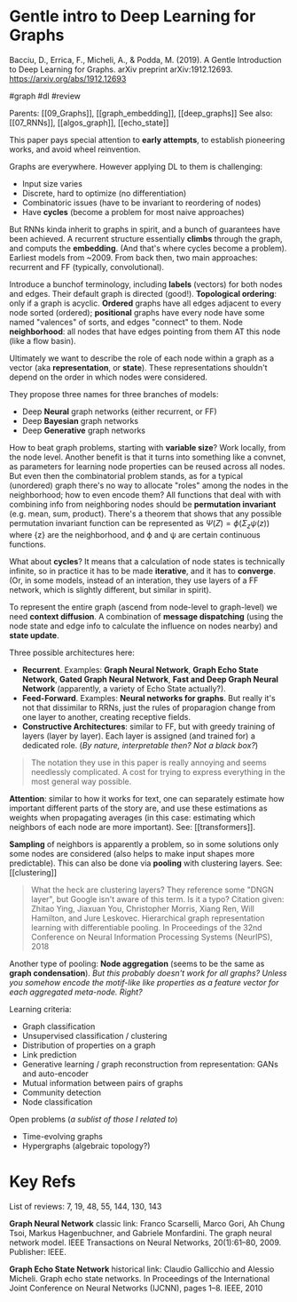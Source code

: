 # Gentle intro to Deep Learning for Graphs

Bacciu, D., Errica, F., Micheli, A., & Podda, M. (2019). A Gentle Introduction to Deep Learning for Graphs. arXiv preprint arXiv:1912.12693.
https://arxiv.org/abs/1912.12693

#graph #dl #review

Parents: [[09_Graphs]], [[graph_embedding]], [[deep_graphs]]
See also: [[07_RNNs]], [[algos_graph]], [[echo_state]]

This paper pays special attention to **early attempts**, to establish pioneering works, and avoid wheel reinvention.

Graphs are everywhere. However applying DL to them is challenging:
* Input size varies
* Discrete, hard to optimize (no differentiation)
* Combinatoric issues (have to be invariant to reordering of nodes)
* Have **cycles** (become a problem for most naive approaches)

But RNNs kinda inherit to graphs in spirit, and a bunch of guarantees have been achieved. A recurrent structure essentially **climbs** through the graph, and computs the **embedding**. (And that's where cycles become a problem). Earliest models from ~2009. From back then, two main approaches: recurrent and FF (typically, convolutional).

Introduce a bunchof terminology, including **labels** (vectors) for both nodes and edges. Their default graph is directed (good!). **Topological ordering**: only if a graph is acyclic. **Ordered** graphs have all edges adjacent to every node sorted (ordered); **positional** graphs have every node have some named "valences" of sorts, and edges "connect" to them. Node **neighborhood**: all nodes that have edges pointing from them AT this node (like a flow basin).

Ultimately we want to describe the role of each node within a graph as a vector (aka **representation**, or **state**). These representations shouldn't depend on the order in which nodes were considered.

They propose three names for three branches of models:
* Deep **Neural** graph networks (either recurrent, or FF)
* Deep **Bayesian** graph networks
* Deep **Generative** graph networks

How to beat graph problems, starting with **variable size**? Work locally, from the node level. Another benefit is that it turns into something like a convnet, as parameters for learning node properties can be reused across all nodes. But even then the combinatorial problem stands, as for a typical (unordered) graph there's no way to allocate "roles" among the nodes in the neighborhood; how to even encode them? All functions that deal with with combining info from neighboring nodes should be **permutation invariant** (e.g. mean, sum, product). There's a theorem that shows that any possible permutation invariant function can be represented as $Ψ(Z) = ϕ(Σ_z ψ(z))$ where {z} are the neighborhood, and ϕ and ψ are certain continuous functions.

What about **cycles**? It means that a calculation of node states is technically infinite, so in practice it has to be made **iterative**, and it has to **converge**. (Or, in some models, instead of an interation, they use layers of a FF network, which is slightly different, but similar in spirit).

To represent the entire graph (ascend from node-level to graph-level) we need **context diffusion**. A combination of **message dispatching** (using the node state and edge info to calculate the influence on nodes nearby) and **state update**.

Three possible architectures here:
* **Recurrent**. Examples: **Graph Neural Network**, **Graph Echo State Network**, **Gated Graph Neural Network**, **Fast and Deep Graph Neural Network** (apparently, a variety of Echo State actually?).
* **Feed-Forward**. Examples: **Neural networks for graphs**. But really it's not that dissimilar to RRNs, just the rules of proparagion change from one layer to another, creating receptive fields.
* **Constructive Architectures**: similar to FF, but with greedy training of layers (layer by layer). Each layer is assigned (and trained for) a dedicated role. (_By nature, interpretable then? Not a black box?_)

> The notation they use in this paper is really annoying and seems needlessly complicated. A cost for trying to express everything in the most general way possible.

**Attention**: similar to how it works for text, one can separately estimate how important different parts of the story are, and use these estimations as weights when propagating averages (in this case: estimating which neighbors of each node are more  important). See: [[transformers]].

**Sampling** of neighbors is apparently a problem, so in some solutions only some nodes are considered (also helps to make input shapes more predictable). This can also be done via **pooling** with clustering layers. See: [[clustering]]

> What the heck are clustering layers? They reference some "DNGN layer", but Google isn't aware of this term. Is it a typo? Citation given: Zhitao Ying, Jiaxuan You, Christopher Morris, Xiang Ren, Will Hamilton, and Jure Leskovec. Hierarchical graph representation learning with differentiable pooling. In Proceedings of the 32nd Conference on Neural Information Processing Systems (NeurIPS), 2018

Another type of pooling: **Node aggregation** (seems to be the same as **graph condensation**). _But this probably doesn't work for all graphs? Unless you somehow encode the motif-like like properties as a feature vector for each aggregated meta-node. Right?_

Learning criteria:
* Graph classification
* Unsupervised classification / clustering
* Distribution of properties on a graph
* Link prediction
* Generative learning / graph reconstruction from representation: GANs and auto-encoder
* Mutual information between pairs of graphs
* Community detection
* Node classification

Open problems (_a sublist of those  I related to_)
* Time-evolving graphs
* Hypergraphs (algebraic topology?)

# Key Refs

List of reviews: 7, 19, 48, 55, 144, 130, 143

**Graph Neural Network** classic link:
Franco Scarselli, Marco Gori, Ah Chung Tsoi, Markus Hagenbuchner, and
Gabriele Monfardini. The graph neural network model. IEEE Transactions on Neural Networks, 20(1):61–80, 2009. Publisher: IEEE.

**Graph Echo State Network** historical link:
Claudio Gallicchio and Alessio Micheli. Graph echo state networks. In
Proceedings of the International Joint Conference on Neural Networks
(IJCNN), pages 1–8. IEEE, 2010
